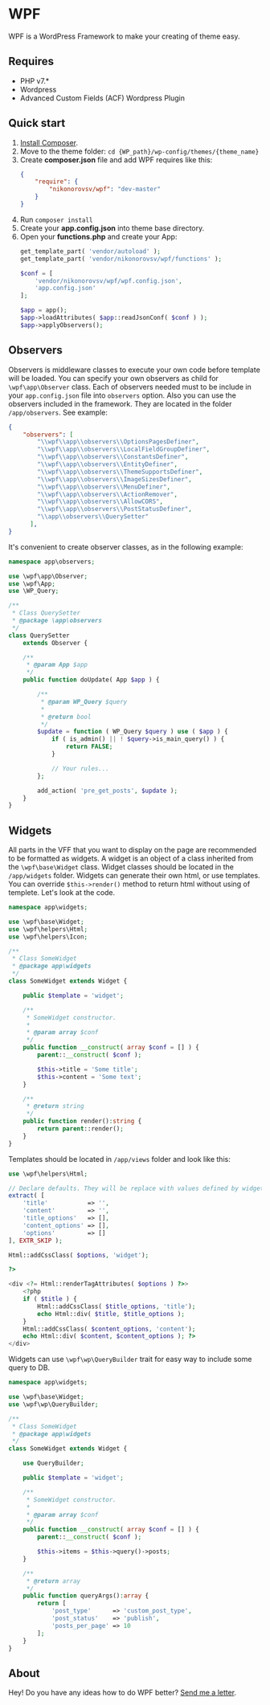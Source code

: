 # WPF
WPF is a WordPress Framework to make your creating of theme easy.

## Requires
* PHP v7.*
* Wordpress
* Advanced Custom Fields (ACF) Wordpress Plugin

## Quick start
1. [Install Composer](https://getcomposer.org/download/).
2. Move to the theme folder: `cd {WP_path}/wp-config/themes/{theme_name}`
3. Create **composer.json** file and add WPF requires like this:
    ```json
    {
        "require": {
            "nikonorovsv/wpf": "dev-master"
        }
    }
    ```
4. Run `composer install`
5. Create your **app.config.json** into theme base directory.
6. Open your **functions.php** and create your App:
    ```php
    get_template_part( 'vendor/autoload' );
    get_template_part( 'vendor/nikonorovsv/wpf/functions' );
 
    $conf = [
    	'vendor/nikonorovsv/wpf/wpf.config.json',
    	'app.config.json'
    ];
    
    $app = app();
    $app->loadAttributes( $app::readJsonConf( $conf ) );
    $app->applyObservers();
    ```
    
## Observers
Observers is middleware classes to execute your own code before template will be loaded. You can specify your own observers as child for `\wpf\app\Observer` class. Each of observers needed must to be include in your `app.config.json` file into `observers` option. Also you can use the observers included in the framework. They are located in the folder `/app/observers`. See example:
```json
{
    "observers": [
        "\\wpf\\app\\observers\\OptionsPagesDefiner",
        "\\wpf\\app\\observers\\LocalFieldGroupDefiner",
        "\\wpf\\app\\observers\\ConstantsDefiner",
        "\\wpf\\app\\observers\\EntityDefiner",
        "\\wpf\\app\\observers\\ThemeSupportsDefiner",
        "\\wpf\\app\\observers\\ImageSizesDefiner",
        "\\wpf\\app\\observers\\MenuDefiner",
        "\\wpf\\app\\observers\\ActionRemover",
        "\\wpf\\app\\observers\\AllowCORS",
        "\\wpf\\app\\observers\\PostStatusDefiner",
        "\\app\\observers\\QuerySetter"
      ],
}
```
It's convenient to create observer classes, as in the following example:
```php
namespace app\observers;

use \wpf\app\Observer;
use \wpf\App;
use \WP_Query;

/**
 * Class QuerySetter
 * @package \app\observers
 */
class QuerySetter
    extends Observer {

    /**
     * @param App $app
     */
    public function doUpdate( App $app ) {

        /**
         * @param WP_Query $query
         *
         * @return bool
         */
        $update = function ( WP_Query $query ) use ( $app ) {
            if ( is_admin() || ! $query->is_main_query() ) {
                return FALSE;
            }

            // Your rules...
        };

        add_action( 'pre_get_posts', $update );
    }
}
```

## Widgets
All parts in the VFF that you want to display on the page are recommended to be formatted as widgets. A widget is an object of a class inherited from the `\wpf\base\Widget` class. Widget classes should be located in the `/app/widgets` folder. Widgets can generate their own html, or use templates. You can override `$this->render()` method to return html without using of templete. Let's look at the code.
```php
namespace app\widgets;

use \wpf\base\Widget;
use \wpf\helpers\Html;
use \wpf\helpers\Icon;

/**
 * Class SomeWidget
 * @package app\widgets
 */
class SomeWidget extends Widget {

    public $template = 'widget';

    /**
     * SomeWidget constructor.
     *
     * @param array $conf
     */
    public function __construct( array $conf = [] ) {
        parent::__construct( $conf );

        $this->title = 'Some title';
        $this->content = 'Some text';
    }

    /**
     * @return string
     */   
    public function render():string {
        return parent::render();
    }
}
```

Templates should be located in `/app/views` folder and look like this:
```php
use \wpf\helpers\Html;

// Declare defaults. They will be replace with values defined by widget.
extract( [
    'title'           => '',
    'content'         => '',
    'title_options'   => [],
    'content_options' => [],
    'options'         => []
], EXTR_SKIP );

Html::addCssClass( $options, 'widget');

?>

<div <?= Html::renderTagAttributes( $options ) ?>>
    <?php
    if ( $title ) {
        Html::addCssClass( $title_options, 'title');
        echo Html::div( $title, $title_options );
    }
    Html::addCssClass( $content_options, 'content');
    echo Html::div( $content, $content_options ); ?>
</div>
```
    
Widgets can use `\wpf\wp\QueryBuilder` trait for easy way to include some query to DB.
```php
namespace app\widgets;

use \wpf\base\Widget;
use \wpf\wp\QueryBuilder;

/**
 * Class SomeWidget
 * @package app\widgets
 */
class SomeWidget extends Widget {

    use QueryBuilder;

    public $template = 'widget';

    /**
     * SomeWidget constructor.
     *
     * @param array $conf
     */
    public function __construct( array $conf = [] ) {
        parent::__construct( $conf );

        $this->items = $this->query()->posts;
    }

    /**
     * @return array
     */
    public function queryArgs():array {
        return [
            'post_type'      => 'custom_post_type',
            'post_status'    => 'publish',
            'posts_per_page' => 10
        ];
    }
}
```

## About
Hey! Do you have any ideas how to do WPF better? 
[Send me a letter](mailto:nikonorovsv@gmail.com).
  
    

